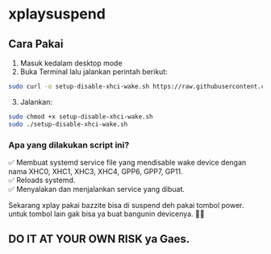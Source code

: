 # xplaysuspend
## Cara Pakai

1. Masuk kedalam desktop mode  
2. Buka Terminal lalu jalankan perintah berikut:  
````bash
sudo curl -o setup-disable-xhci-wake.sh https://raw.githubusercontent.com/RahmatSamsudin/xplaysuspend/main/setup-disable-xhci-wake.sh
````
3. Jalankan:  
````bash
sudo chmod +x setup-disable-xhci-wake.sh
sudo ./setup-disable-xhci-wake.sh
````

### Apa yang dilakukan script ini?  
✅ Membuat systemd service file yang mendisable wake device dengan nama XHC0, XHC1, XHC3, XHC4, GPP6, GPP7, GP11.  
✅ Reloads systemd.  
✅ Menyalakan dan menjalankan service yang dibuat.

Sekarang xplay pakai bazzite bisa di suspend deh pakai tombol power. untuk tombol lain gak bisa ya buat bangunin devicenya. 🚀😎  

## DO IT AT YOUR OWN RISK ya Gaes.
